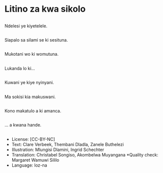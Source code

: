 # Litino za kwa sikolo

##
Ndelesi ye kiyetelele.

##
Siapalo sa silami se ki sesituna.

##
Mukotani wo ki womutuna.

##
Lukanda lo ki...

##
Kuwani ye kiye nyinyani.

##
Ma sokisi kia makuswani.

##
Kono makatulo a ki amanca.

##
... a kwana hande.

##
* License: [CC-BY-NC]
* Text: Clare Verbeek, Thembani Dladla, Zanele Buthelezi
* Illustration: Mlungisi Dlamini, Ingrid Schechter
* Translation: Christabel Songiso, Akombelwa Muyangana
*Quality check: Margaret Wamuwi Sililo
* Language: loz-na
